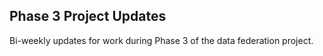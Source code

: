 ## Phase 3 Project Updates

Bi-weekly updates for work during Phase 3 of the data federation project.
